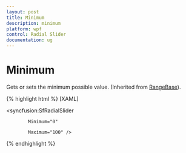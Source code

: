 ```yaml
---
layout: post
title: Minimum
description: minimum  
platform: wpf
control: Radial Slider 
documentation: ug
---
```



# Minimum

Gets or sets the minimum possible value. (Inherited from [RangeBase](http://msdn.microsoft.com/en-us/library/windows/apps/windows.ui.xaml.controls.primitives.rangebase.aspx)). 


{% highlight html %}
[XAML]

<syncfusion:SfRadialSlider

            Minimum="0" 

            Maximum="100" />

{% endhighlight  %}

